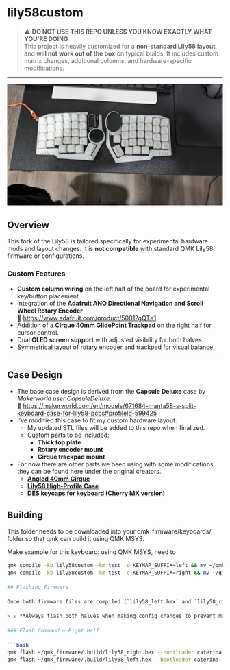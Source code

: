 # lily58custom

> ⚠️ **DO NOT USE THIS REPO UNLESS YOU KNOW EXACTLY WHAT YOU'RE DOING**  
> This project is heavily customized for a **non-standard Lily58 layout**, and **will not work out of the box** on typical builds. It includes custom matrix changes, additional columns, and hardware-specific modifications.

---
![Alt text](pictures/My%20Lily58%20Assembled.jpg)
## Overview

This fork of the Lily58 is tailored specifically for experimental hardware mods and layout changes. It is **not compatible** with standard QMK Lily58 firmware or configurations.

### Custom Features

- **Custom column wiring** on the left half of the board for experimental key/button placement.
- Integration of the **Adafruit ANO Directional Navigation and Scroll Wheel Rotary Encoder**  
  🔗 https://www.adafruit.com/product/5001?gQT=1
- Addition of a **Cirque 40mm GlidePoint Trackpad** on the right half for cursor control.
- Dual **OLED screen support** with adjusted visibility for both halves.
- Symmetrical layout of rotary encoder and trackpad for visual balance.

---

## Case Design

- The base case design is derived from the **Capsule Deluxe** case by *Makerworld user CapsuleDeluxe*:  
  🔗 https://makerworld.com/en/models/671684-manta58-s-split-keyboard-case-for-lily58-pcbs#profileId-599425  
- I’ve modified this case to fit my custom hardware layout.  
  - My updated STL files will be added to this repo when finalized.
  - Custom parts to be included:
    - **Thick top plate**
    - **Rotary encoder mount**
    - **Cirque trackpad mount**
- For now there are other parts ive been using with some modifications, they can be found here under the original creators.
    - **[Angled 40mm Cirque](https://www.printables.com/model/409016-angled-40mm-cirque-trackpad-holder-for-lily58)**
    - **[Lily58 High-Profile Case](https://www.thingiverse.com/thing:4486280)**
    - **[DES keycaps for keyboard (Cherry MX version)](https://www.printables.com/model/865075-des-keycaps-for-keyboard-cherry-mx-version)**

## Building
This folder needs to be downloaded into your qmk_firmware/keyboards/ folder so that qmk can build it using QMK MSYS.

Make example for this keyboard: using QMK MSYS, need to 

```bash
qmk compile -kb lily58custom -km test -e KEYMAP_SUFFIX=left && mv ~/qmk_firmware/.build/lily58custom_test.hex ~/qmk_firmware/.build/lily58_left.hex
qmk compile -kb lily58custom -km test -e KEYMAP_SUFFIX=right && mv ~/qmk_firmware/.build/lily58custom_test.hex ~/qmk_firmware/.build/lily58_right.hex

## Flashing Firmware

Once both firmware files are compiled (`lily58_left.hex` and `lily58_right.hex`), flash them to their respective halves using the Caterina bootloader (used by Pro Micro ATmega32u4 controllers).

> ⚠️ **Always flash both halves when making config changes to prevent mismatches.**

### Flash Command – Right Half

```bash
qmk flash ~/qmk_firmware/.build/lily58_right.hex --bootloader caterina
qmk flash ~/qmk_firmware/.build/lily58_left.hex --bootloader caterina
